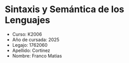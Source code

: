 # Sintaxis y Semántica de los Lenguajes
* Curso: K2006
* Año de cursada: 2025
* Legajo: 1762060
* Apellido: Cortinez
* Nombre: Franco Matias



